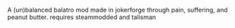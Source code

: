 A (un)balanced balatro mod made in jokerforge through pain, suffering, and peanut butter.
requires steammodded and talisman